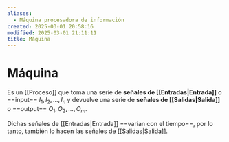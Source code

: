```yaml
---
aliases:
  - Máquina procesadora de información
created: 2025-03-01 20:58:16
modified: 2025-03-01 21:11:11
title: Máquina
---
```


# Máquina

Es un [[Proceso]] que toma una serie de **señales de [[Entradas|Entrada]]** o ==input== $I_1, I_2, \dots, I_n$ y devuelve una serie de **señales de [[Salidas|Salida]]** o ==output== $O_1, O_2, \dots, O_m$.

Dichas señales de [[Entradas|Entrada]] ==varían con el tiempo==, por lo tanto, también lo hacen las señales de [[Salidas|Salida]].

